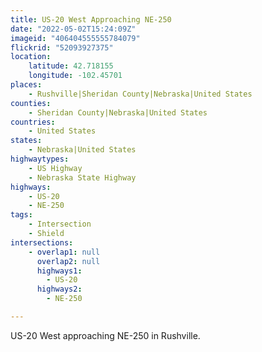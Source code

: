 ```yaml
---
title: US-20 West Approaching NE-250
date: "2022-05-02T15:24:09Z"
imageid: "406404555555784079"
flickrid: "52093927375"
location:
    latitude: 42.718155
    longitude: -102.45701
places:
    - Rushville|Sheridan County|Nebraska|United States
counties:
    - Sheridan County|Nebraska|United States
countries:
    - United States
states:
    - Nebraska|United States
highwaytypes:
    - US Highway
    - Nebraska State Highway
highways:
    - US-20
    - NE-250
tags:
    - Intersection
    - Shield
intersections:
    - overlap1: null
      overlap2: null
      highways1:
        - US-20
      highways2:
        - NE-250

---
```

US-20 West approaching NE-250 in Rushville.